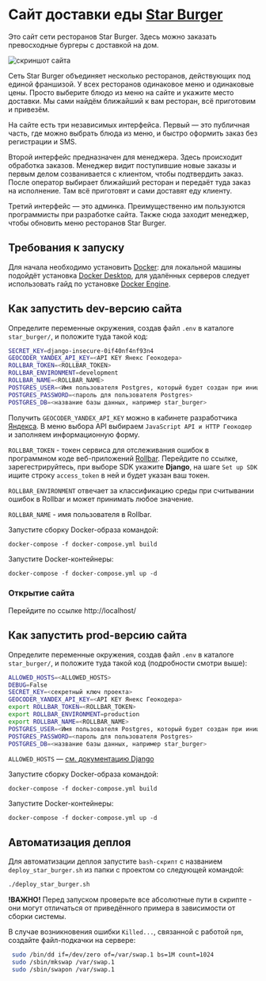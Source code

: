 # Сайт доставки еды [Star Burger](https://dexter-superstar.ru/)

Это сайт сети ресторанов Star Burger. Здесь можно заказать превосходные бургеры с доставкой на дом.

![скриншот сайта](https://dvmn.org/filer/canonical/1594651635/686/)


Сеть Star Burger объединяет несколько ресторанов, действующих под единой франшизой. У всех ресторанов одинаковое меню и одинаковые цены. Просто выберите блюдо из меню на сайте и укажите место доставки. Мы сами найдём ближайший к вам ресторан, всё приготовим и привезём.

На сайте есть три независимых интерфейса. Первый — это публичная часть, где можно выбрать блюда из меню, и быстро оформить заказ без регистрации и SMS.

Второй интерфейс предназначен для менеджера. Здесь происходит обработка заказов. Менеджер видит поступившие новые заказы и первым делом созванивается с клиентом, чтобы подтвердить заказ. После оператор выбирает ближайший ресторан и передаёт туда заказ на исполнение. Там всё приготовят и сами доставят еду клиенту.

Третий интерфейс — это админка. Преимущественно им пользуются программисты при разработке сайта. Также сюда заходит менеджер, чтобы обновить меню ресторанов Star Burger.

## Требования к запуску

Для начала необходимо установить [Docker](https://www.docker.com/): для локальной машины подойдёт установка [Docker Desktop](https://docs.docker.com/desktop/), для удалённых серверов следует использовать гайд по установке [Docker Engine](https://docs.docker.com/engine/install/).

## Как запустить dev-версию сайта

Определите переменные окружения, создав файл `.env` в каталоге `star_burger/`, и положите туда такой код:
```sh
SECRET_KEY=django-insecure-0if40nf4nf93n4
GEOCODER_YANDEX_API_KEY=<API KEY Янекс Геокодера>
ROLLBAR_TOKEN=<ROLLBAR_TOKEN>
ROLLBAR_ENVIRONMENT=development
ROLLBAR_NAME=<ROLLBAR_NAME>
POSTGRES_USER=<Имя пользователя Postgres, который будет создан при инициализации базы>
POSTGRES_PASSWORD=<пароль для пользователя Postgres>
POSTGRES_DB=<название базы данных, например star_burger>
```

Получить `GEOCODER_YANDEX_API_KEY` можно в кабинете разработчика [Яндекса](https://developer.tech.yandex.ru/). В меню выбора API выбираем `JavaScript API и HTTP Геокодер` и заполняем информационную форму.

`ROLLBAR_TOKEN` - токен сервиса для отслеживания ошибок в программном коде веб-приложений [Rollbar](https://rollbar.com/). Перейдите по ссылке, зарегестрируйтесь, при выборе SDK укажите **Django**, на шаге `Set up SDK` ищите строку `access_token` в ней и будет указан ваш токен.

`ROLLBAR_ENVIRONMENT` отвечает за классификацию среды при считывании ошибок в Rollbar и может принимать любое значение.

`ROLLBAR_NAME` - имя пользователя в Rollbar.

Запустите сборку Docker-образа командой:

```
docker-compose -f docker-compose.yml build
```
Запустите Docker-контейнеры:
```
docker-compose -f docker-compose.yml up -d
```
### Открытие сайта
Перейдите по ссылке http://localhost/

## Как запустить prod-версию сайта

Определите переменные окружения, создав файл `.env` в каталоге `star_burger/`, и положите туда такой код (подробности смотри выше):
```sh
ALLOWED_HOSTS=<ALLOWED_HOSTS>
DEBUG=False
SECRET_KEY=<секретный ключ проекта>
GEOCODER_YANDEX_API_KEY=<API KEY Янекс Геокодера>
export ROLLBAR_TOKEN=<ROLLBAR_TOKEN>
export ROLLBAR_ENVIRONMENT=production
export ROLLBAR_NAME=<ROLLBAR_NAME>
POSTGRES_USER=<Имя пользователя Postgres, который будет создан при инициализации базы>
POSTGRES_PASSWORD=<пароль для пользователя Postgres>
POSTGRES_DB=<название базы данных, например star_burger>
```
`ALLOWED_HOSTS` — [см. документацию Django](https://docs.djangoproject.com/en/3.1/ref/settings/#allowed-hosts)

Запустите сборку Docker-образа командой:

```
docker-compose -f docker-compose.yml build
```
Запустите Docker-контейнеры:
```
docker-compose -f docker-compose.yml up -d
```

## Автоматизация деплоя

Для автоматизации деплоя запустите `bash-скрипт` с названием `deploy_star_burger.sh` из папки с проектом со следующей командой:

```bash
./deploy_star_burger.sh
```
**!ВАЖНО!** Перед запуском проверьте все абсолютные пути в скрипте - они могут отличаться от приведённого примера в зависимости от сборки системы.

В случае возникновения ошибки `Killed...`, связанной с работой `npm`, создайте файл-подкачки на сервере:

```bash
 sudo /bin/dd if=/dev/zero of=/var/swap.1 bs=1M count=1024
 sudo /sbin/mkswap /var/swap.1
 sudo /sbin/swapon /var/swap.1
```
